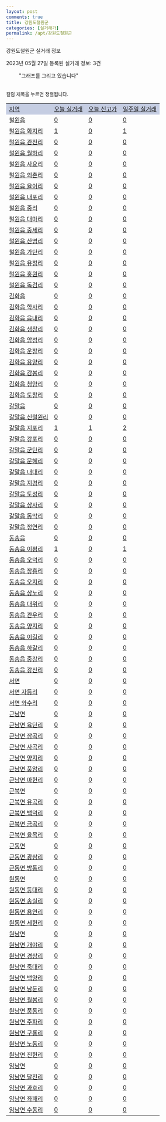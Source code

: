 ```yaml
---
layout: post
comments: true
title: 강원도철원군
categories: [실거래가]
permalink: /apt/강원도철원군
---
```


강원도철원군 실거래 정보

2023년 05월 27일 등록된 실거래 정보: 3건

<!--<script async src="https://pagead2.googlesyndication.com/pagead/js/adsbygoogle.js?client=ca-pub-3485438051770037"
 crossorigin="anonymous"></script>-->

<script type="text/javascript">
  google.charts.load('current', {'packages':['corechart']});
  google.charts.setOnLoadCallback(drawChart);

  function drawChart() {
    var data = google.visualization.arrayToDataTable([['거래일', '매매', '전월세', '전매'], ['21-01', 0, 1, 0], ['21-02', 0, 2, 0], ['21-03', 0, 1, 0], ['21-04', 1, 0, 0], ['21-05', 2, 0, 0], ['21-06', 0, 1, 0], ['21-07', 0, 1, 0], ['21-08', 2, 0, 0], ['21-09', 2, 0, 0], ['21-10', 1, 0, 0], ['21-11', 1, 0, 0], ['21-12', 0, 0, 1], ['22-01', 0, 1, 0], ['22-02', 1, 0, 0], ['22-03', 1, 0, 0], ['22-04', 1, 0, 0], ['22-05', 1, 1, 0], ['22-06', 12, 0, 2], ['22-07', 5, 2, 1], ['22-08', 6, 164, 1], ['22-09', 6, 6, 2], ['22-10', 6, 2, 0], ['22-11', 10, 6, 1], ['22-12', 5, 6, 0], ['23-01', 10, 4, 0], ['23-02', 7, 7, 0], ['23-03', 5, 23, 1], ['23-04', 5, 4, 0], ['23-05', 7, 3, 0]]);

    var options = {
      title: '최근 1년간 유형별 거래량 추이',
      legend: { position: 'bottom' }
    };

    setTimeout(function() {
        var chart = new google.visualization.LineChart(document.getElementById('columnchart_material'));
        chart.draw(data, (options));
        document.getElementById('loading').style.display = 'none';
        var dayLabel = (new Date()).getDay();
        if (dayLabel < 2) {
            sorttable.innerSortFunction.apply(document.getElementById('week'), []);
            sorttable.innerSortFunction.apply(document.getElementById('week'), []);        
        }
        else {
            sorttable.innerSortFunction.apply(document.getElementById('today'), []);
            sorttable.innerSortFunction.apply(document.getElementById('today'), []);
        }
    }, 200);

  }
</script>

<div id="loading" style="z-index:20; display: block; margin-left: 35px">"그래프를 그리고 있습니다"</div>
<div id="columnchart_material" style="width: 95%; margin-left: -35px; display: block"></div>
<!--<div style="width: 95%; margin-left: -35px; display: block">
      <script async src="https://pagead2.googlesyndication.com/pagead/js/adsbygoogle.js?client=ca-pub-3485438051770037"
          crossorigin="anonymous"></script>
      <ins class="adsbygoogle"
          style="display:block"
          data-ad-format="fluid"
          data-ad-layout-key="-fb+5w+4e-db+86"
          data-ad-client="ca-pub-3485438051770037"
          data-ad-slot="1827090281"></ins>
      <script>
          (adsbygoogle = window.adsbygoogle || []).push({});
      </script>
</div>-->
<br>

<font size='small' style='font-size: small;'>컬럼 제목을 누르면 정렬됩니다.</font>
<table class="sortable">
  <tr style='background-color: rgba(114, 132, 186,0.4);'>
    <td id="region"><a href="#">지역</a></td>
    <td id="today"><a href="#">오늘 실거래</a></td>
    <td id="today_new"><a href="#">오늘 신고가</a></td>
    <td id="week"><a href="#">일주일 실거래</a></td>
  </tr>

  
  <tr class="item">
    <td><a href="강원도철원군철원읍">철원읍</a></td>
    <td><a href="강원도철원군철원읍">0</a></td>
    <td><a href="강원도철원군철원읍">0</a></td>
    <td><a href="강원도철원군철원읍">0</a></td>
  </tr>
    

  <tr class="item">
    <td><a href="강원도철원군철원읍화지리">철원읍 화지리</a></td>
    <td><a href="강원도철원군철원읍화지리">1</a></td>
    <td><a href="강원도철원군철원읍화지리">0</a></td>
    <td><a href="강원도철원군철원읍화지리">1</a></td>
  </tr>
    

  <tr class="item">
    <td><a href="강원도철원군철원읍관전리">철원읍 관전리</a></td>
    <td><a href="강원도철원군철원읍관전리">0</a></td>
    <td><a href="강원도철원군철원읍관전리">0</a></td>
    <td><a href="강원도철원군철원읍관전리">0</a></td>
  </tr>
    

  <tr class="item">
    <td><a href="강원도철원군철원읍월하리">철원읍 월하리</a></td>
    <td><a href="강원도철원군철원읍월하리">0</a></td>
    <td><a href="강원도철원군철원읍월하리">0</a></td>
    <td><a href="강원도철원군철원읍월하리">0</a></td>
  </tr>
    

  <tr class="item">
    <td><a href="강원도철원군철원읍사요리">철원읍 사요리</a></td>
    <td><a href="강원도철원군철원읍사요리">0</a></td>
    <td><a href="강원도철원군철원읍사요리">0</a></td>
    <td><a href="강원도철원군철원읍사요리">0</a></td>
  </tr>
    

  <tr class="item">
    <td><a href="강원도철원군철원읍외촌리">철원읍 외촌리</a></td>
    <td><a href="강원도철원군철원읍외촌리">0</a></td>
    <td><a href="강원도철원군철원읍외촌리">0</a></td>
    <td><a href="강원도철원군철원읍외촌리">0</a></td>
  </tr>
    

  <tr class="item">
    <td><a href="강원도철원군철원읍율이리">철원읍 율이리</a></td>
    <td><a href="강원도철원군철원읍율이리">0</a></td>
    <td><a href="강원도철원군철원읍율이리">0</a></td>
    <td><a href="강원도철원군철원읍율이리">0</a></td>
  </tr>
    

  <tr class="item">
    <td><a href="강원도철원군철원읍내포리">철원읍 내포리</a></td>
    <td><a href="강원도철원군철원읍내포리">0</a></td>
    <td><a href="강원도철원군철원읍내포리">0</a></td>
    <td><a href="강원도철원군철원읍내포리">0</a></td>
  </tr>
    

  <tr class="item">
    <td><a href="강원도철원군철원읍중리">철원읍 중리</a></td>
    <td><a href="강원도철원군철원읍중리">0</a></td>
    <td><a href="강원도철원군철원읍중리">0</a></td>
    <td><a href="강원도철원군철원읍중리">0</a></td>
  </tr>
    

  <tr class="item">
    <td><a href="강원도철원군철원읍대마리">철원읍 대마리</a></td>
    <td><a href="강원도철원군철원읍대마리">0</a></td>
    <td><a href="강원도철원군철원읍대마리">0</a></td>
    <td><a href="강원도철원군철원읍대마리">0</a></td>
  </tr>
    

  <tr class="item">
    <td><a href="강원도철원군철원읍중세리">철원읍 중세리</a></td>
    <td><a href="강원도철원군철원읍중세리">0</a></td>
    <td><a href="강원도철원군철원읍중세리">0</a></td>
    <td><a href="강원도철원군철원읍중세리">0</a></td>
  </tr>
    

  <tr class="item">
    <td><a href="강원도철원군철원읍산명리">철원읍 산명리</a></td>
    <td><a href="강원도철원군철원읍산명리">0</a></td>
    <td><a href="강원도철원군철원읍산명리">0</a></td>
    <td><a href="강원도철원군철원읍산명리">0</a></td>
  </tr>
    

  <tr class="item">
    <td><a href="강원도철원군철원읍가단리">철원읍 가단리</a></td>
    <td><a href="강원도철원군철원읍가단리">0</a></td>
    <td><a href="강원도철원군철원읍가단리">0</a></td>
    <td><a href="강원도철원군철원읍가단리">0</a></td>
  </tr>
    

  <tr class="item">
    <td><a href="강원도철원군철원읍유정리">철원읍 유정리</a></td>
    <td><a href="강원도철원군철원읍유정리">0</a></td>
    <td><a href="강원도철원군철원읍유정리">0</a></td>
    <td><a href="강원도철원군철원읍유정리">0</a></td>
  </tr>
    

  <tr class="item">
    <td><a href="강원도철원군철원읍홍원리">철원읍 홍원리</a></td>
    <td><a href="강원도철원군철원읍홍원리">0</a></td>
    <td><a href="강원도철원군철원읍홍원리">0</a></td>
    <td><a href="강원도철원군철원읍홍원리">0</a></td>
  </tr>
    

  <tr class="item">
    <td><a href="강원도철원군철원읍독검리">철원읍 독검리</a></td>
    <td><a href="강원도철원군철원읍독검리">0</a></td>
    <td><a href="강원도철원군철원읍독검리">0</a></td>
    <td><a href="강원도철원군철원읍독검리">0</a></td>
  </tr>
    

  <tr class="item">
    <td><a href="강원도철원군김화읍">김화읍</a></td>
    <td><a href="강원도철원군김화읍">0</a></td>
    <td><a href="강원도철원군김화읍">0</a></td>
    <td><a href="강원도철원군김화읍">0</a></td>
  </tr>
    

  <tr class="item">
    <td><a href="강원도철원군김화읍학사리">김화읍 학사리</a></td>
    <td><a href="강원도철원군김화읍학사리">0</a></td>
    <td><a href="강원도철원군김화읍학사리">0</a></td>
    <td><a href="강원도철원군김화읍학사리">0</a></td>
  </tr>
    

  <tr class="item">
    <td><a href="강원도철원군김화읍읍내리">김화읍 읍내리</a></td>
    <td><a href="강원도철원군김화읍읍내리">0</a></td>
    <td><a href="강원도철원군김화읍읍내리">0</a></td>
    <td><a href="강원도철원군김화읍읍내리">0</a></td>
  </tr>
    

  <tr class="item">
    <td><a href="강원도철원군김화읍생창리">김화읍 생창리</a></td>
    <td><a href="강원도철원군김화읍생창리">0</a></td>
    <td><a href="강원도철원군김화읍생창리">0</a></td>
    <td><a href="강원도철원군김화읍생창리">0</a></td>
  </tr>
    

  <tr class="item">
    <td><a href="강원도철원군김화읍암정리">김화읍 암정리</a></td>
    <td><a href="강원도철원군김화읍암정리">0</a></td>
    <td><a href="강원도철원군김화읍암정리">0</a></td>
    <td><a href="강원도철원군김화읍암정리">0</a></td>
  </tr>
    

  <tr class="item">
    <td><a href="강원도철원군김화읍운장리">김화읍 운장리</a></td>
    <td><a href="강원도철원군김화읍운장리">0</a></td>
    <td><a href="강원도철원군김화읍운장리">0</a></td>
    <td><a href="강원도철원군김화읍운장리">0</a></td>
  </tr>
    

  <tr class="item">
    <td><a href="강원도철원군김화읍용양리">김화읍 용양리</a></td>
    <td><a href="강원도철원군김화읍용양리">0</a></td>
    <td><a href="강원도철원군김화읍용양리">0</a></td>
    <td><a href="강원도철원군김화읍용양리">0</a></td>
  </tr>
    

  <tr class="item">
    <td><a href="강원도철원군김화읍감봉리">김화읍 감봉리</a></td>
    <td><a href="강원도철원군김화읍감봉리">0</a></td>
    <td><a href="강원도철원군김화읍감봉리">0</a></td>
    <td><a href="강원도철원군김화읍감봉리">0</a></td>
  </tr>
    

  <tr class="item">
    <td><a href="강원도철원군김화읍청양리">김화읍 청양리</a></td>
    <td><a href="강원도철원군김화읍청양리">0</a></td>
    <td><a href="강원도철원군김화읍청양리">0</a></td>
    <td><a href="강원도철원군김화읍청양리">0</a></td>
  </tr>
    

  <tr class="item">
    <td><a href="강원도철원군김화읍도창리">김화읍 도창리</a></td>
    <td><a href="강원도철원군김화읍도창리">0</a></td>
    <td><a href="강원도철원군김화읍도창리">0</a></td>
    <td><a href="강원도철원군김화읍도창리">0</a></td>
  </tr>
    

  <tr class="item">
    <td><a href="강원도철원군갈말읍">갈말읍</a></td>
    <td><a href="강원도철원군갈말읍">0</a></td>
    <td><a href="강원도철원군갈말읍">0</a></td>
    <td><a href="강원도철원군갈말읍">0</a></td>
  </tr>
    

  <tr class="item">
    <td><a href="강원도철원군갈말읍신철원리">갈말읍 신철원리</a></td>
    <td><a href="강원도철원군갈말읍신철원리">0</a></td>
    <td><a href="강원도철원군갈말읍신철원리">0</a></td>
    <td><a href="강원도철원군갈말읍신철원리">0</a></td>
  </tr>
    

  <tr class="item">
    <td><a href="강원도철원군갈말읍지포리">갈말읍 지포리</a></td>
    <td><a href="강원도철원군갈말읍지포리">1</a></td>
    <td><a href="강원도철원군갈말읍지포리">1</a></td>
    <td><a href="강원도철원군갈말읍지포리">2</a></td>
  </tr>
    

  <tr class="item">
    <td><a href="강원도철원군갈말읍강포리">갈말읍 강포리</a></td>
    <td><a href="강원도철원군갈말읍강포리">0</a></td>
    <td><a href="강원도철원군갈말읍강포리">0</a></td>
    <td><a href="강원도철원군갈말읍강포리">0</a></td>
  </tr>
    

  <tr class="item">
    <td><a href="강원도철원군갈말읍군탄리">갈말읍 군탄리</a></td>
    <td><a href="강원도철원군갈말읍군탄리">0</a></td>
    <td><a href="강원도철원군갈말읍군탄리">0</a></td>
    <td><a href="강원도철원군갈말읍군탄리">0</a></td>
  </tr>
    

  <tr class="item">
    <td><a href="강원도철원군갈말읍문혜리">갈말읍 문혜리</a></td>
    <td><a href="강원도철원군갈말읍문혜리">0</a></td>
    <td><a href="강원도철원군갈말읍문혜리">0</a></td>
    <td><a href="강원도철원군갈말읍문혜리">0</a></td>
  </tr>
    

  <tr class="item">
    <td><a href="강원도철원군갈말읍내대리">갈말읍 내대리</a></td>
    <td><a href="강원도철원군갈말읍내대리">0</a></td>
    <td><a href="강원도철원군갈말읍내대리">0</a></td>
    <td><a href="강원도철원군갈말읍내대리">0</a></td>
  </tr>
    

  <tr class="item">
    <td><a href="강원도철원군갈말읍지경리">갈말읍 지경리</a></td>
    <td><a href="강원도철원군갈말읍지경리">0</a></td>
    <td><a href="강원도철원군갈말읍지경리">0</a></td>
    <td><a href="강원도철원군갈말읍지경리">0</a></td>
  </tr>
    

  <tr class="item">
    <td><a href="강원도철원군갈말읍토성리">갈말읍 토성리</a></td>
    <td><a href="강원도철원군갈말읍토성리">0</a></td>
    <td><a href="강원도철원군갈말읍토성리">0</a></td>
    <td><a href="강원도철원군갈말읍토성리">0</a></td>
  </tr>
    

  <tr class="item">
    <td><a href="강원도철원군갈말읍상사리">갈말읍 상사리</a></td>
    <td><a href="강원도철원군갈말읍상사리">0</a></td>
    <td><a href="강원도철원군갈말읍상사리">0</a></td>
    <td><a href="강원도철원군갈말읍상사리">0</a></td>
  </tr>
    

  <tr class="item">
    <td><a href="강원도철원군갈말읍동막리">갈말읍 동막리</a></td>
    <td><a href="강원도철원군갈말읍동막리">0</a></td>
    <td><a href="강원도철원군갈말읍동막리">0</a></td>
    <td><a href="강원도철원군갈말읍동막리">0</a></td>
  </tr>
    

  <tr class="item">
    <td><a href="강원도철원군갈말읍정연리">갈말읍 정연리</a></td>
    <td><a href="강원도철원군갈말읍정연리">0</a></td>
    <td><a href="강원도철원군갈말읍정연리">0</a></td>
    <td><a href="강원도철원군갈말읍정연리">0</a></td>
  </tr>
    

  <tr class="item">
    <td><a href="강원도철원군동송읍">동송읍</a></td>
    <td><a href="강원도철원군동송읍">0</a></td>
    <td><a href="강원도철원군동송읍">0</a></td>
    <td><a href="강원도철원군동송읍">0</a></td>
  </tr>
    

  <tr class="item">
    <td><a href="강원도철원군동송읍이평리">동송읍 이평리</a></td>
    <td><a href="강원도철원군동송읍이평리">1</a></td>
    <td><a href="강원도철원군동송읍이평리">0</a></td>
    <td><a href="강원도철원군동송읍이평리">1</a></td>
  </tr>
    

  <tr class="item">
    <td><a href="강원도철원군동송읍오덕리">동송읍 오덕리</a></td>
    <td><a href="강원도철원군동송읍오덕리">0</a></td>
    <td><a href="강원도철원군동송읍오덕리">0</a></td>
    <td><a href="강원도철원군동송읍오덕리">0</a></td>
  </tr>
    

  <tr class="item">
    <td><a href="강원도철원군동송읍장흥리">동송읍 장흥리</a></td>
    <td><a href="강원도철원군동송읍장흥리">0</a></td>
    <td><a href="강원도철원군동송읍장흥리">0</a></td>
    <td><a href="강원도철원군동송읍장흥리">0</a></td>
  </tr>
    

  <tr class="item">
    <td><a href="강원도철원군동송읍오지리">동송읍 오지리</a></td>
    <td><a href="강원도철원군동송읍오지리">0</a></td>
    <td><a href="강원도철원군동송읍오지리">0</a></td>
    <td><a href="강원도철원군동송읍오지리">0</a></td>
  </tr>
    

  <tr class="item">
    <td><a href="강원도철원군동송읍상노리">동송읍 상노리</a></td>
    <td><a href="강원도철원군동송읍상노리">0</a></td>
    <td><a href="강원도철원군동송읍상노리">0</a></td>
    <td><a href="강원도철원군동송읍상노리">0</a></td>
  </tr>
    

  <tr class="item">
    <td><a href="강원도철원군동송읍대위리">동송읍 대위리</a></td>
    <td><a href="강원도철원군동송읍대위리">0</a></td>
    <td><a href="강원도철원군동송읍대위리">0</a></td>
    <td><a href="강원도철원군동송읍대위리">0</a></td>
  </tr>
    

  <tr class="item">
    <td><a href="강원도철원군동송읍관우리">동송읍 관우리</a></td>
    <td><a href="강원도철원군동송읍관우리">0</a></td>
    <td><a href="강원도철원군동송읍관우리">0</a></td>
    <td><a href="강원도철원군동송읍관우리">0</a></td>
  </tr>
    

  <tr class="item">
    <td><a href="강원도철원군동송읍양지리">동송읍 양지리</a></td>
    <td><a href="강원도철원군동송읍양지리">0</a></td>
    <td><a href="강원도철원군동송읍양지리">0</a></td>
    <td><a href="강원도철원군동송읍양지리">0</a></td>
  </tr>
    

  <tr class="item">
    <td><a href="강원도철원군동송읍이길리">동송읍 이길리</a></td>
    <td><a href="강원도철원군동송읍이길리">0</a></td>
    <td><a href="강원도철원군동송읍이길리">0</a></td>
    <td><a href="강원도철원군동송읍이길리">0</a></td>
  </tr>
    

  <tr class="item">
    <td><a href="강원도철원군동송읍하갈리">동송읍 하갈리</a></td>
    <td><a href="강원도철원군동송읍하갈리">0</a></td>
    <td><a href="강원도철원군동송읍하갈리">0</a></td>
    <td><a href="강원도철원군동송읍하갈리">0</a></td>
  </tr>
    

  <tr class="item">
    <td><a href="강원도철원군동송읍중강리">동송읍 중강리</a></td>
    <td><a href="강원도철원군동송읍중강리">0</a></td>
    <td><a href="강원도철원군동송읍중강리">0</a></td>
    <td><a href="강원도철원군동송읍중강리">0</a></td>
  </tr>
    

  <tr class="item">
    <td><a href="강원도철원군동송읍강산리">동송읍 강산리</a></td>
    <td><a href="강원도철원군동송읍강산리">0</a></td>
    <td><a href="강원도철원군동송읍강산리">0</a></td>
    <td><a href="강원도철원군동송읍강산리">0</a></td>
  </tr>
    

  <tr class="item">
    <td><a href="강원도철원군서면">서면</a></td>
    <td><a href="강원도철원군서면">0</a></td>
    <td><a href="강원도철원군서면">0</a></td>
    <td><a href="강원도철원군서면">0</a></td>
  </tr>
    

  <tr class="item">
    <td><a href="강원도철원군서면자등리">서면 자등리</a></td>
    <td><a href="강원도철원군서면자등리">0</a></td>
    <td><a href="강원도철원군서면자등리">0</a></td>
    <td><a href="강원도철원군서면자등리">0</a></td>
  </tr>
    

  <tr class="item">
    <td><a href="강원도철원군서면와수리">서면 와수리</a></td>
    <td><a href="강원도철원군서면와수리">0</a></td>
    <td><a href="강원도철원군서면와수리">0</a></td>
    <td><a href="강원도철원군서면와수리">0</a></td>
  </tr>
    

  <tr class="item">
    <td><a href="강원도철원군근남면">근남면</a></td>
    <td><a href="강원도철원군근남면">0</a></td>
    <td><a href="강원도철원군근남면">0</a></td>
    <td><a href="강원도철원군근남면">0</a></td>
  </tr>
    

  <tr class="item">
    <td><a href="강원도철원군근남면육단리">근남면 육단리</a></td>
    <td><a href="강원도철원군근남면육단리">0</a></td>
    <td><a href="강원도철원군근남면육단리">0</a></td>
    <td><a href="강원도철원군근남면육단리">0</a></td>
  </tr>
    

  <tr class="item">
    <td><a href="강원도철원군근남면잠곡리">근남면 잠곡리</a></td>
    <td><a href="강원도철원군근남면잠곡리">0</a></td>
    <td><a href="강원도철원군근남면잠곡리">0</a></td>
    <td><a href="강원도철원군근남면잠곡리">0</a></td>
  </tr>
    

  <tr class="item">
    <td><a href="강원도철원군근남면사곡리">근남면 사곡리</a></td>
    <td><a href="강원도철원군근남면사곡리">0</a></td>
    <td><a href="강원도철원군근남면사곡리">0</a></td>
    <td><a href="강원도철원군근남면사곡리">0</a></td>
  </tr>
    

  <tr class="item">
    <td><a href="강원도철원군근남면양지리">근남면 양지리</a></td>
    <td><a href="강원도철원군근남면양지리">0</a></td>
    <td><a href="강원도철원군근남면양지리">0</a></td>
    <td><a href="강원도철원군근남면양지리">0</a></td>
  </tr>
    

  <tr class="item">
    <td><a href="강원도철원군근남면풍암리">근남면 풍암리</a></td>
    <td><a href="강원도철원군근남면풍암리">0</a></td>
    <td><a href="강원도철원군근남면풍암리">0</a></td>
    <td><a href="강원도철원군근남면풍암리">0</a></td>
  </tr>
    

  <tr class="item">
    <td><a href="강원도철원군근남면마현리">근남면 마현리</a></td>
    <td><a href="강원도철원군근남면마현리">0</a></td>
    <td><a href="강원도철원군근남면마현리">0</a></td>
    <td><a href="강원도철원군근남면마현리">0</a></td>
  </tr>
    

  <tr class="item">
    <td><a href="강원도철원군근북면">근북면</a></td>
    <td><a href="강원도철원군근북면">0</a></td>
    <td><a href="강원도철원군근북면">0</a></td>
    <td><a href="강원도철원군근북면">0</a></td>
  </tr>
    

  <tr class="item">
    <td><a href="강원도철원군근북면유곡리">근북면 유곡리</a></td>
    <td><a href="강원도철원군근북면유곡리">0</a></td>
    <td><a href="강원도철원군근북면유곡리">0</a></td>
    <td><a href="강원도철원군근북면유곡리">0</a></td>
  </tr>
    

  <tr class="item">
    <td><a href="강원도철원군근북면백덕리">근북면 백덕리</a></td>
    <td><a href="강원도철원군근북면백덕리">0</a></td>
    <td><a href="강원도철원군근북면백덕리">0</a></td>
    <td><a href="강원도철원군근북면백덕리">0</a></td>
  </tr>
    

  <tr class="item">
    <td><a href="강원도철원군근북면금곡리">근북면 금곡리</a></td>
    <td><a href="강원도철원군근북면금곡리">0</a></td>
    <td><a href="강원도철원군근북면금곡리">0</a></td>
    <td><a href="강원도철원군근북면금곡리">0</a></td>
  </tr>
    

  <tr class="item">
    <td><a href="강원도철원군근북면율목리">근북면 율목리</a></td>
    <td><a href="강원도철원군근북면율목리">0</a></td>
    <td><a href="강원도철원군근북면율목리">0</a></td>
    <td><a href="강원도철원군근북면율목리">0</a></td>
  </tr>
    

  <tr class="item">
    <td><a href="강원도철원군근동면">근동면</a></td>
    <td><a href="강원도철원군근동면">0</a></td>
    <td><a href="강원도철원군근동면">0</a></td>
    <td><a href="강원도철원군근동면">0</a></td>
  </tr>
    

  <tr class="item">
    <td><a href="강원도철원군근동면광삼리">근동면 광삼리</a></td>
    <td><a href="강원도철원군근동면광삼리">0</a></td>
    <td><a href="강원도철원군근동면광삼리">0</a></td>
    <td><a href="강원도철원군근동면광삼리">0</a></td>
  </tr>
    

  <tr class="item">
    <td><a href="강원도철원군근동면방통리">근동면 방통리</a></td>
    <td><a href="강원도철원군근동면방통리">0</a></td>
    <td><a href="강원도철원군근동면방통리">0</a></td>
    <td><a href="강원도철원군근동면방통리">0</a></td>
  </tr>
    

  <tr class="item">
    <td><a href="강원도철원군원동면">원동면</a></td>
    <td><a href="강원도철원군원동면">0</a></td>
    <td><a href="강원도철원군원동면">0</a></td>
    <td><a href="강원도철원군원동면">0</a></td>
  </tr>
    

  <tr class="item">
    <td><a href="강원도철원군원동면등대리">원동면 등대리</a></td>
    <td><a href="강원도철원군원동면등대리">0</a></td>
    <td><a href="강원도철원군원동면등대리">0</a></td>
    <td><a href="강원도철원군원동면등대리">0</a></td>
  </tr>
    

  <tr class="item">
    <td><a href="강원도철원군원동면송실리">원동면 송실리</a></td>
    <td><a href="강원도철원군원동면송실리">0</a></td>
    <td><a href="강원도철원군원동면송실리">0</a></td>
    <td><a href="강원도철원군원동면송실리">0</a></td>
  </tr>
    

  <tr class="item">
    <td><a href="강원도철원군원동면용연리">원동면 용연리</a></td>
    <td><a href="강원도철원군원동면용연리">0</a></td>
    <td><a href="강원도철원군원동면용연리">0</a></td>
    <td><a href="강원도철원군원동면용연리">0</a></td>
  </tr>
    

  <tr class="item">
    <td><a href="강원도철원군원동면세현리">원동면 세현리</a></td>
    <td><a href="강원도철원군원동면세현리">0</a></td>
    <td><a href="강원도철원군원동면세현리">0</a></td>
    <td><a href="강원도철원군원동면세현리">0</a></td>
  </tr>
    

  <tr class="item">
    <td><a href="강원도철원군원남면">원남면</a></td>
    <td><a href="강원도철원군원남면">0</a></td>
    <td><a href="강원도철원군원남면">0</a></td>
    <td><a href="강원도철원군원남면">0</a></td>
  </tr>
    

  <tr class="item">
    <td><a href="강원도철원군원남면개야리">원남면 개야리</a></td>
    <td><a href="강원도철원군원남면개야리">0</a></td>
    <td><a href="강원도철원군원남면개야리">0</a></td>
    <td><a href="강원도철원군원남면개야리">0</a></td>
  </tr>
    

  <tr class="item">
    <td><a href="강원도철원군원남면경상리">원남면 경상리</a></td>
    <td><a href="강원도철원군원남면경상리">0</a></td>
    <td><a href="강원도철원군원남면경상리">0</a></td>
    <td><a href="강원도철원군원남면경상리">0</a></td>
  </tr>
    

  <tr class="item">
    <td><a href="강원도철원군원남면죽대리">원남면 죽대리</a></td>
    <td><a href="강원도철원군원남면죽대리">0</a></td>
    <td><a href="강원도철원군원남면죽대리">0</a></td>
    <td><a href="강원도철원군원남면죽대리">0</a></td>
  </tr>
    

  <tr class="item">
    <td><a href="강원도철원군원남면백양리">원남면 백양리</a></td>
    <td><a href="강원도철원군원남면백양리">0</a></td>
    <td><a href="강원도철원군원남면백양리">0</a></td>
    <td><a href="강원도철원군원남면백양리">0</a></td>
  </tr>
    

  <tr class="item">
    <td><a href="강원도철원군원남면남둔리">원남면 남둔리</a></td>
    <td><a href="강원도철원군원남면남둔리">0</a></td>
    <td><a href="강원도철원군원남면남둔리">0</a></td>
    <td><a href="강원도철원군원남면남둔리">0</a></td>
  </tr>
    

  <tr class="item">
    <td><a href="강원도철원군원남면월봉리">원남면 월봉리</a></td>
    <td><a href="강원도철원군원남면월봉리">0</a></td>
    <td><a href="강원도철원군원남면월봉리">0</a></td>
    <td><a href="강원도철원군원남면월봉리">0</a></td>
  </tr>
    

  <tr class="item">
    <td><a href="강원도철원군원남면풍동리">원남면 풍동리</a></td>
    <td><a href="강원도철원군원남면풍동리">0</a></td>
    <td><a href="강원도철원군원남면풍동리">0</a></td>
    <td><a href="강원도철원군원남면풍동리">0</a></td>
  </tr>
    

  <tr class="item">
    <td><a href="강원도철원군원남면주파리">원남면 주파리</a></td>
    <td><a href="강원도철원군원남면주파리">0</a></td>
    <td><a href="강원도철원군원남면주파리">0</a></td>
    <td><a href="강원도철원군원남면주파리">0</a></td>
  </tr>
    

  <tr class="item">
    <td><a href="강원도철원군원남면구룡리">원남면 구룡리</a></td>
    <td><a href="강원도철원군원남면구룡리">0</a></td>
    <td><a href="강원도철원군원남면구룡리">0</a></td>
    <td><a href="강원도철원군원남면구룡리">0</a></td>
  </tr>
    

  <tr class="item">
    <td><a href="강원도철원군원남면노동리">원남면 노동리</a></td>
    <td><a href="강원도철원군원남면노동리">0</a></td>
    <td><a href="강원도철원군원남면노동리">0</a></td>
    <td><a href="강원도철원군원남면노동리">0</a></td>
  </tr>
    

  <tr class="item">
    <td><a href="강원도철원군원남면진현리">원남면 진현리</a></td>
    <td><a href="강원도철원군원남면진현리">0</a></td>
    <td><a href="강원도철원군원남면진현리">0</a></td>
    <td><a href="강원도철원군원남면진현리">0</a></td>
  </tr>
    

  <tr class="item">
    <td><a href="강원도철원군임남면">임남면</a></td>
    <td><a href="강원도철원군임남면">0</a></td>
    <td><a href="강원도철원군임남면">0</a></td>
    <td><a href="강원도철원군임남면">0</a></td>
  </tr>
    

  <tr class="item">
    <td><a href="강원도철원군임남면달전리">임남면 달전리</a></td>
    <td><a href="강원도철원군임남면달전리">0</a></td>
    <td><a href="강원도철원군임남면달전리">0</a></td>
    <td><a href="강원도철원군임남면달전리">0</a></td>
  </tr>
    

  <tr class="item">
    <td><a href="강원도철원군임남면과호리">임남면 과호리</a></td>
    <td><a href="강원도철원군임남면과호리">0</a></td>
    <td><a href="강원도철원군임남면과호리">0</a></td>
    <td><a href="강원도철원군임남면과호리">0</a></td>
  </tr>
    

  <tr class="item">
    <td><a href="강원도철원군임남면좌패리">임남면 좌패리</a></td>
    <td><a href="강원도철원군임남면좌패리">0</a></td>
    <td><a href="강원도철원군임남면좌패리">0</a></td>
    <td><a href="강원도철원군임남면좌패리">0</a></td>
  </tr>
    

  <tr class="item">
    <td><a href="강원도철원군임남면수동리">임남면 수동리</a></td>
    <td><a href="강원도철원군임남면수동리">0</a></td>
    <td><a href="강원도철원군임남면수동리">0</a></td>
    <td><a href="강원도철원군임남면수동리">0</a></td>
  </tr>
    


</table>


    